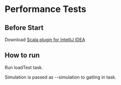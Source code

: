 # Performance Tests

## Before Start
Download [Scala plugin for IntelliJ IDEA](https://plugins.jetbrains.com/plugin/?id=1347)

## How to run
Run loadTest task.

Simulation is passed as --simulation to gatling in task.